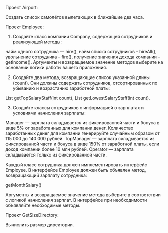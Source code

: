 Проект Airport: 

Создать список самолётов вылетающих в ближайшие два часа.


Проект Employee: 

1. Создайте класс компании Company, содержащей сотрудников и реализующей методы:

найм одного сотрудника — hire(),
найм списка сотрудников – hireAll(),
увольнение сотрудника – fire(),
получение значения дохода компании – getIncome().
Аргументы и возвращаемое значение методов выберите на основании логики работы вашего приложения.

2. Создайте два метода, возвращающие список указанной длины (count). Они должны содержать сотрудников, отсортированных по убыванию и возрастанию заработной платы:

List<Employee> getTopSalaryStaff(int count),
List<Employee> getLowestSalaryStaff(int count).

3. Создайте классы сотрудников с информацией о зарплатах и условиями начисления зарплаты:

Manager — зарплата складывается из фиксированной части и бонуса в виде 5% от заработанных для компании денег. Количество заработанных денег для компании генерируйте случайным образом от 115 000 до 140 000 рублей.
TopManager — зарплата складывается из фиксированной части и бонуса в виде 150% от заработной платы, если доход компании более 10 млн рублей.
Operator — зарплата складывается только из фиксированной части.

Каждый класс сотрудника должен имплементировать интерфейс Employee. В интерфейсе Employee должен быть объявлен метод, возвращающий зарплату сотрудника:

getMonthSalary()

Аргументы и возвращаемое значение метода выберите в соответствии с логикой начисления зарплат. В интерфейсе при необходимости объявляйте необходимые методы.


Проект GetSizeDirectory: 

Вычислить размер директории.
